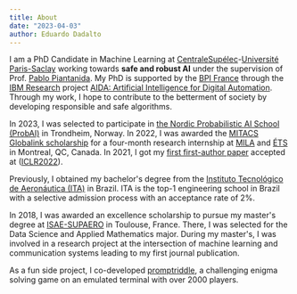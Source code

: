 ```yaml
---
title: About
date: "2023-04-03"
author: Eduardo Dadalto
---
```


I am a PhD Candidate in Machine Learning at [CentraleSupélec](https://www.centralesupelec.fr/)-[Université Paris-Saclay](https://www.universite-paris-saclay.fr/) working towards **safe and robust AI** under the supervision of Prof. [Pablo Piantanida](http://webpages.lss.supelec.fr/perso/pablo.piantanida/Welcome.html).
My PhD is supported by the [BPI France](https://www.bpifrance.com/) through the [IBM Research](https://research.ibm.com/) project [AIDA: Artificial Intelligence for Digital Automation](https://www.universite-paris-saclay.fr/en/news/artificial-intelligence-digital-automation-aida-promising-joint-public-private-project-ai).
Through my work, I hope to contribute to the betterment of society by developing responsible and safe algorithms.

In 2023, I was selected to participate in [the Nordic Probabilistic AI School (ProbAI)](https://probabilistic.ai/#about) in Trondheim, Norway.
In 2022, I was awarded the [MITACS Globalink scholarship](https://www.mitacs.ca/en/programs/globalink) for a four-month research internship at [MILA](https://mila.quebec/en/) and [ÉTS](https://www.etsmtl.ca/) in Montreal, QC, Canada.
In 2021, I got my [first first-author paper](https://arxiv.org/abs/2203.07798) accepted at ([ICLR2022](https://iclr.cc/Conferences/2022/CallForPapers)).

Previously, I obtained my bachelor's degree from the [Instituto Tecnológico de Aeronáutica (ITA)](https://ita.br/) in Brazil. ITA is the top-1 engineering school in Brazil with a selective admission process with an acceptance rate of 2%.

<!-- There, I was involved in research projects in the field of aerospace engineering and aerodynamics theory for airplanes and rocketships being awarded a national scholarship from the [CNPq](https://www.gov.br/cnpq/pt-br) for studying wavy leading edge phenomena with computational fluid dynamics (CFD). Also, I ran experiments in the wind tunnel of the ITA for the development of a sounding rocket for the [2018's Spaceport America Cup](https://spaceportamericacup.com/). -->

In 2018, I was awarded an excellence scholarship to pursue my master's degree at [ISAE-SUPAERO](https://www.isae-supaero.fr/en/) in Toulouse, France. There, I was selected for the Data Science and Applied Mathematics major. During my master's, I was involved in a research project at the intersection of machine learning and communication systems leading to my first journal publication.

<!-- I also did free-lance work for [Liebherr Engineering](https://www.liebherr.com/en/int/products/components/engineering/engineering.html) in the field of data science. -->

As a fun side project, I co-developed [promptriddle](https://promptriddle.com), a challenging enigma solving game on an emulated terminal with over 2000 players.
